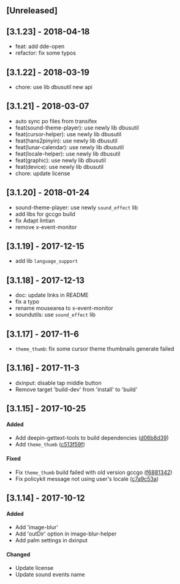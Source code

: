 ## [Unreleased]

## [3.1.23] - 2018-04-18
*   feat: add dde-open
*   refactor: fix some typos

## [3.1.22] - 2018-03-19
*   chore: use lib dbusutil new api

## [3.1.21] - 2018-03-07
*   auto sync po files from transifex
*   feat(sound-theme-player): use newly lib dbusutil
*   feat(cursor-helper): use newly lib dbusutil
*   feat(hans2pinyin): use newly lib dbusutil
*   feat(lunar-calendar): use newly lib dbusutil
*   feat(locale-helper): use newly lib dbusutil
*   feat(graphic): use newly lib dbusutil
*   feat(device): use newly lib dbusutil
*   chore: update license

## [3.1.20] - 2018-01-24
*   sound-theme-player: use newly `sound_effect` lib
*   add libs for gccgo build
*   fix Adapt lintian
*   remove x-event-monitor

## [3.1.19] - 2017-12-15
*   add lib `language_support`

## [3.1.18] - 2017-12-13
*   doc: update links in README
*   fix a typo
*   rename mousearea to x-event-monitor
*   soundutils: use `sound_effect` lib

## [3.1.17] - 2017-11-6
*   `theme_thumb`: fix some cursor theme thumbnails generate failed 


## [3.1.16] - 2017-11-3
*   dxinput: disable tap middle button
*   Remove target 'build-dev' from 'install' to 'build'


## [3.1.15] - 2017-10-25
#### Added
*   Add deepin-gettext-tools to build dependencies ([d06b8d39](d06b8d39))
*   Add `theme_thumb` ([c513f59f](c513f59f))

#### Fixed
*   Fix `theme_thumb` build failed with old version gccgo ([f6881342](f6881342))
*   Fix policykit message not using user's locale ([c7a9c53a](c7a9c53a))


## [3.1.14] - 2017-10-12
#### Added
*   Add 'image-blur'
*   Add 'outDir' option in image-blur-helper
*   Add palm settings in dxinput

#### Changed
*   Update license
*   Update sound events name
